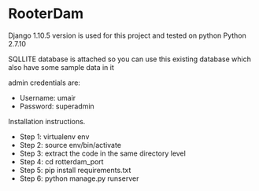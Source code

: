 # RooterDam

Django 1.10.5 version is used for this project and tested on python Python 2.7.10

<p>SQLLITE database is attached so you can use this existing database which also have some sample data in it</p>

admin credentials are:

- Username: umair
- Password: superadmin

<p>Installation instructions.</p>

 * Step 1: virtualenv env
 * Step 2: source env/bin/activate
 * Step 3: extract the code in the same directory level
 * Step 4: cd rotterdam_port
 * Step 5: pip install requirements.txt 
 * Step 6: python manage.py runserver
